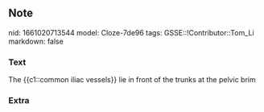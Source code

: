 ## Note
nid: 1661020713544
model: Cloze-7de96
tags: GSSE::!Contributor::Tom_Li
markdown: false

### Text
<div>
  The {{c1::common iliac vessels}} lie in front of the trunks at
  the pelvic brim
</div>

### Extra

